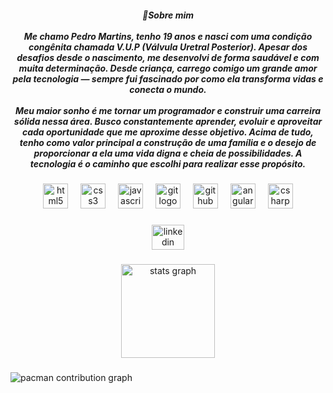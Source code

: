 <h5 align="center">🎯Sobre mim<br><br>Me chamo Pedro Martins, tenho 19 anos e nasci com uma condição congênita chamada V.U.P (Válvula Uretral Posterior). Apesar dos desafios desde o nascimento, me desenvolvi de forma saudável e com muita determinação. Desde criança, carrego comigo um grande amor pela tecnologia — sempre fui fascinado por como ela transforma vidas e conecta o mundo.<br><br>Meu maior sonho é me tornar um programador e construir uma carreira sólida nessa área. Busco constantemente aprender, evoluir e aproveitar cada oportunidade que me aproxime desse objetivo. Acima de tudo, tenho como valor principal a construção de uma família e o desejo de proporcionar a ela uma vida digna e cheia de possibilidades. A tecnologia é o caminho que escolhi para realizar esse propósito.</h5>

###

<div align="center">
  <img src="https://cdn.jsdelivr.net/gh/devicons/devicon/icons/html5/html5-original.svg" height="40" alt="html5 logo"  />
  <img width="12" />
  <img src="https://cdn.jsdelivr.net/gh/devicons/devicon/icons/css3/css3-original.svg" height="40" alt="css3 logo"  />
  <img width="12" />
  <img src="https://cdn.jsdelivr.net/gh/devicons/devicon/icons/javascript/javascript-original.svg" height="40" alt="javascript logo"  />
  <img width="12" />
  <img src="https://cdn.jsdelivr.net/gh/devicons/devicon/icons/git/git-original.svg" height="40" alt="git logo"  />
  <img width="12" />
  <img src="https://cdn.jsdelivr.net/gh/devicons/devicon/icons/github/github-original.svg" height="40" alt="github logo"  />
  <img width="12" />
  <img src="https://cdn.jsdelivr.net/gh/devicons/devicon/icons/angularjs/angularjs-original.svg" height="40" alt="angularjs logo"  />
  <img width="12" />
  <img src="https://cdn.jsdelivr.net/gh/devicons/devicon/icons/csharp/csharp-original.svg" height="40" alt="csharp logo"  />
</div>

###

<div align="center">
  <a href="https://www.linkedin.com/in/pedro-henrique-499265321/" target="_blank">
    <img src="https://raw.githubusercontent.com/maurodesouza/profile-readme-generator/master/src/assets/icons/social/linkedin/default.svg" width="52" height="40" alt="linkedin logo"  />
  </a>
</div>

###

<div align="center">
  <img src="https://github-readme-stats.vercel.app/api?username=P3droMartins&hide_title=false&hide_rank=false&show_icons=true&include_all_commits=true&count_private=true&disable_animations=false&theme=dracula&locale=en&hide_border=false&order=1" height="150" alt="stats graph"  />
</div>

###

<picture>
  <source media="(prefers-color-scheme: dark)" srcset="https://raw.githubusercontent.com/P3droMartins/P3droMartins/output/pacman-contribution-graph-dark.svg">
  <source media="(prefers-color-scheme: light)" srcset="https://raw.githubusercontent.com/P3droMartins/P3droMartins/output/pacman-contribution-graph.svg">
  <img alt="pacman contribution graph" src="https://raw.githubusercontent.com/P3droMartins/P3droMartins/output/pacman-contribution-graph.svg">
</picture>

###
